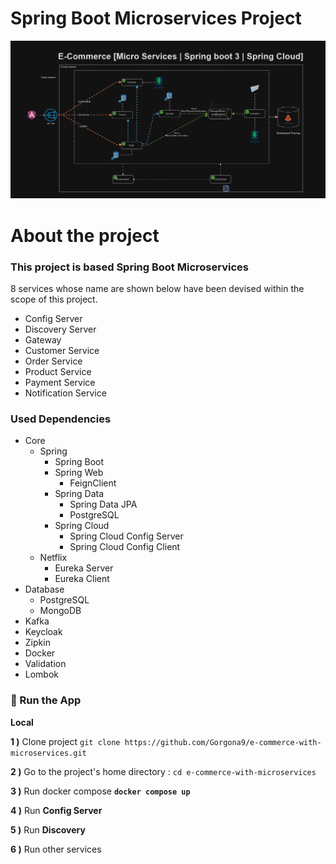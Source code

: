 # Spring Boot Microservices Project

<img src ="resources/screenshot.png" alt="architecture">


# About the project

### This project is based Spring Boot Microservices

8 services whose name are shown below have been devised within the scope of this project.

- Config Server
- Discovery Server
- Gateway
- Customer Service
- Order Service
- Product Service
- Payment Service
- Notification Service


### Used Dependencies

* Core
    * Spring
        * Spring Boot
        * Spring Web
            * FeignClient
        * Spring Data
            * Spring Data JPA
            * PostgreSQL
        * Spring Cloud
            * Spring Cloud Config Server
            * Spring Cloud Config Client
    * Netflix
        * Eureka Server
        * Eureka Client
* Database
    * PostgreSQL
    * MongoDB
* Kafka
* Keycloak
* Zipkin
* Docker
* Validation
* Lombok

### 🔨 Run the App

<b>Local</b>

<b>1 )</b> Clone project `git clone https://github.com/Gorgona9/e-commerce-with-microservices.git`

<b>2 )</b> Go to the project's home directory :  `cd e-commerce-with-microservices`

<b>3 )</b> Run docker compose <b>`docker compose up`</b></b>

<b>4 )</b> Run <b>Config Server</b>

<b>5 )</b> Run <b>Discovery</b>

<b>6 )</b> Run other services

